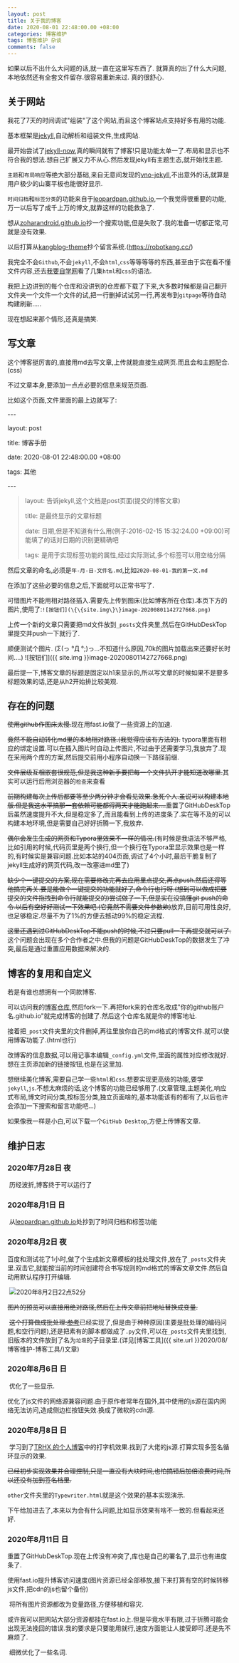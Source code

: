 ```yaml
---
layout: post
title: 关于我的博客
date: 2020-08-01 22:48:00.00 +08:00
categories: 博客维护
tags: 博客维护 杂谈
comments: false
---
```


如果以后不出什么大问题的话,就一直在这里写东西了.
就算真的出了什么大问题,本地依然还有全套文件留存.很容易重新来过.
真的很舒心.

## 关于网站

我花了7天的时间调试"组装"了这个网站,而且这个博客站点支持好多有用的功能.

基本框架是[jekyll](https://github.com/jekyll/jekyll),自动解析和组装文件,生成网站.

最开始尝试了[jekyll-now](https://github.com/barryclark/jekyll-now),真的瞬间就有了博客!只是功能太单一了.布局和显示也不符合我的想法.想自己扩展又力不从心.然后发现jekyll有主题生态,就开始找主题.

`主题`和`布局响应`等绝大部分基础,来自无意间发现的[vno-jekyll](https://github.com/onevcat/vno-jekyll),不出意外的话,就算是用户极少的山寨平板也能很好显示.

`时间归档`和`标签分类`的功能来自于[leopardpan.github.io](https://github.com/leopardpan/leopardpan.github.io),一个我觉得很重要的功能,万一以后写了成千上万的博文,就靠这样的功能救急了.

想从[zoharandroid.github.io](https://github.com/ZoharAndroid/zoharandroid.github.io)抄一个搜索功能,但是失败了.我的准备一切都正常,可就是没有效果.

以后打算从[kangblog-theme](https://github.com/MengZheK/kangblog-theme)抄个留言系统.(https://robotkang.cc/)

我完全不会`Github`,不会`jekyll`,不会`html`,`css`等等等等的东西,甚至由于实在看不懂文件内容,还去[我要自学网](https://www.51zxw.net/)看了几集`html`和`css`的语法.

我把上边讲到的每个仓库和没讲到的仓库都下载了下来,大多数时候都是自己翻开文件夹一个文件一个文件的试,把一行删掉试试另一行,再发布到`gitpage`等待自动构建刷新.....

现在想起来那个情形,还真是搞笑.

## 写文章

这个博客挺厉害的,直接用md去写文章,上传就能直接生成网页.而且会和主题配合.(css)

不过文章本身,要添加一点点必要的信息来规范页面.

比如这个页面,文件里面的最上边就写了:

\-\-\-

layout: post

title: 博客手册

date: 2020-08-01 22:48:00.00 +08:00

tags: 其他

\-\-\-

> layout: 告诉jekyll,这个文档是post页面(提交的博客文章)
> 
>title: 是最终显示的文章标题
>
>date: 日期,但是不知道有什么用(例子:2016-02-15 15:32:24.00 +09:00)可能填了的话对日期的识别更精确吧
>
>tags: 是用于实现标签功能的属性,经过实际测试,多个标签可以用空格分隔

然后文章的命名,必须是`年-月-日-文件名.md`,比如`2020-08-01-我的第一文.md`

在添加了这些必要的信息之后,下面就可以正常书写了.

可惜图片不能用相对路径插入.需要先上传到图床(比如博客所在仓库).本页下方的图片,使用了:`![按钮们](\{\{site.img\}\}image-20200801142727668.png)`

上传一个新的文章只需要把md文件放到`_posts`文件夹里,然后在GitHubDeskTop里提交并push一下就行了.

顺便测试个图片.
(Σ(っ °Д °;)っ...不知道什么原因,70k的图片加载出来还要好长时间....)
![按钮们]({{ site.img }}image-20200801142727668.png)

最后提一下,博客文章的标题是固定以h1来显示的,所以写文章的时候如果不是要多标题效果的话,还是从h2开始排比较美观.

## 存在的问题

<s>使用github作图床太慢.</s>现在用fast.io做了一些资源上的加速.

<s>竟然不能自动转化md里的本地相对路径.(我觉得应该有方法的).</s> typora里面有相应的绑定设置.可以在插入图片时自动上传图片,不过由于还需要学习,我放弃了.现在采用两个库的方案,然后提交前用小程序自动换一下路径前缀.

<s>文件层级互相嵌套很规范,但是我这种新手要把每一个文件扒开才能知道改哪里.</s>其实可以运行后用浏览器的`检查`来查看

<s>前期构建每次上传后都要等至少两分钟才会看见效果.急死个人.虽说可以构建本地版.但是我这水平搞那一套依赖可能都得两天才能跑起来....</s>重置了GitHubDeskTop后虽然速度提升不大,但是稳定多了,而且能看到上传的进度条了.实在等不及的可以构建本地环境,但是需要自己好好折腾一下,我放弃.

<s>偶尔会发生生成的网页和Typora里效果不一样的情况.</s>(有时候是我语法不够严格,比如引用的时候,代码页里是两个换行,但一个换行在Typora里显示效果也是一样的,有时候实是兼容问题.比如本站的404页面,调试了4个小时,最后干脆复制了jekyll生成好的网页代码,改一改塞进md里了)

<s>缺少个一键提交的方案,现在需要修改完再去应用里点提交,再点push.然后还得等他搞完再关.要是能做个一键提交的功能就好了,命令行也行呀.(想到可以做成把要提交的文件拖拽到命令行就能提交的)尝试做了一下,但是实在没搞懂git push的命令.以后有空好好测试一下效果吧.(它竟然不需要文件参数欸)</s>放弃,目前可用性良好,也足够稳定.尽量不为了1%的方便去撼动99%的稳定流程.

<s>这里还遇到过GitHubDeskTop不能push的时候,不过只要pull一下再提交就可以了.</s>这个问题会出现在多个合作者之中.但我的问题是GitHubDeskTop的数据发生了冲突,最后是通过重置应用数据来解决的.

## 博客的复用和自定义

若是有谁也想拥有一个同款博客.

可以访问我的[博客仓库](https://github.com/a690089735/a690089735.github.io),然后fork一下.再把fork来的仓库名改成"你的github账户名.github.io"就完成博客的创建了.然后这个仓库名就是你的博客地址.

接着把`_post`文件夹里的文件删掉,再往里放你自己的md格式的博客文件.就可以使用博客功能了.(html也行)

改博客的信息数据,可以用记事本编辑`_config.yml`文件,里面的属性对应修改就好.想在主页添加新的链接按钮,也是在这里加.

想继续美化博客,需要自己学一些`html`和`css`.想要实现更高级的功能,要学`jekyll`,`js`.不想太麻烦的话,这个博客的功能已经够用了.(文章管理,主题美化,响应式布局,博文时间分类,按标签分类,独立页面啥的,基本功能该有的都有了,以后也许会添加一下搜索和留言功能吧...)

如果像我一样是小白,可以下载一个`GitHub Desktop`,方便上传博客文章.

## 维护日志

### 2020年7月28日 夜

​	历经波折,博客终于可以运行了

### 2020年8月1日 日

​	从[leopardpan.github.io](https://github.com/leopardpan/leopardpan.github.io)处抄到了时间归档和标签功能

### 2020年8月2日 夜

​	百度和测试花了1小时,做了个生成新文章模板的批处理文件,放在了`_posts`文件夹里.双击它,就能按当前的时间创建符合书写规则的md格式的博客文章文件.然后自动用默认程序打开编辑.

​	![2020年8月2日22点52分]({{site.img}}2020年8月2日22点52分.gif)

​	<s>图片的预览可以直接用绝对路径,然后在上传文章前把地址替换成变量.</s>

​	<s>这个打算做成批处理:[参考](https://blog.csdn.net/u010425839/article/details/76595665)</s>已经实现了,但是由于种种原因(主要是批处理的编码问题,和空行问题),还是把素有的脚本都做成了`.py`文件,可以在`_posts`文件夹里找到,旧版本的文件放到了名为`垃圾`的子目录里.(详见[博客工具]({{  site.url  }}2020/08/博客维护-博客工具/)文章)

### 2020年8月6日 日

​	优化了一些显示.

​	优化了js文件的网络源兼容问题.由于原作者常年在国外,其中使用的js源在国内网络无法访问,造成侧边栏按钮失效.换成了微软的cdn源.

### 2020年8月8日 日

​	学习到了[TRHX 的个人博客](https://www.itrhx.com/)中的打字机效果.找到了大佬的js源.打算实现多签名循环显示的效果.

​	<s>已经初步实现效果并合理控制,只是一直没有大块时间,也怕搞错后加倍浪费时间,所以还没有加到签名档里.</s>

​	`other`文件夹里的`Typewriter.html`就是这个效果的基本实现演示.

​	下午给加进去了,本来以为会有什么问题,比如显示效果有啥不一致的.但看起来还好.

### 2020年8月11日 日

​	重置了GitHubDeskTop.现在上传没有冲突了,库也是自己的署名了,显示也有进度条了.

​	使用fast.io提升博客访问速度(图片资源已经全部移放,接下来打算有空的时候转移js文件,把cdn的js也留个备份)

​	将所有图片资源都改为变量路径,方便移植和容灾.

​	或许我可以把网站大部分资源都挂在fast.io上.但是毕竟水平有限,过于折腾可能会出现无法挽回的错误.我的要求是只要能用就行,速度方面能让人接受即可.还是先不麻烦了.

​	细微优化了一些名词.

